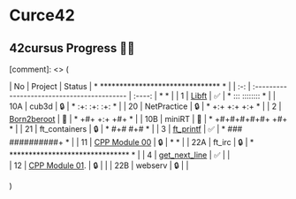 # Curce42
## 42cursus Progress 💪🏻
[comment]: <> (

| No  | Project                                     | Status | * ******************************* * |
| :-: | :------------------------------------------ | :----: | *                                 * |
| 1   | [Libft](../../../42-libft)                  | ✅     | *             :::      ::::::::   * |
| 10A | cub3d                                       | 🔒     | *           :+:      :+:    :+:   * |
| 20  | NetPractice                                 | 🔒     | *         +:+ +:+         +:+     * |
| 2   | [Born2beroot](../../../42-born2beroot)      | 📝     | *       +#+  +:+       +#+        * |
| 10B | miniRT                                      | 📝     | *     +#+#+#+#+#+   +#+           * |
| 21  | ft_containers                               | 🔒     | *          #+#    #+#             * |
| 3   | [ft_printf](../../../42-ft_printf)          | ✅     | *         ###   ##########+       * |
| 11  | [CPP Module 00](../../../42-cpp_module_00)  | 🔒     | *                                 * |
| 22A | ft_irc                                      | 🔒     | * ******************************* * |
| 4   | [get_next_line](../../../42-get_next_line)  | ✅     |                                     |                                   
| 12  | [CPP Module 01](../../../42-cpp_module_01). | 🔒     |                                     |
| 22B | webserv                                     | 🔒     |                                     |

)
